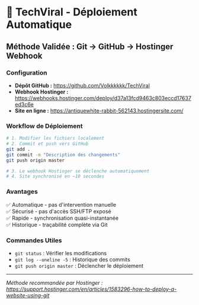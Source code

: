 # 🚀 TechViral - Déploiement Automatique

## Méthode Validée : Git → GitHub → Hostinger Webhook

### Configuration
- **Dépôt GitHub :** https://github.com/Volkkkkkk/TechViral
- **Webhook Hostinger :** https://webhooks.hostinger.com/deploy/d37a13fcd9463c803eccd17637ed3c6e
- **Site en ligne :** https://antiquewhite-rabbit-562143.hostingersite.com/

### Workflow de Déploiement
```bash
# 1. Modifier les fichiers localement
# 2. Commit et push vers GitHub
git add .
git commit -m "Description des changements"
git push origin master

# 3. Le webhook Hostinger se déclenche automatiquement
# 4. Site synchronisé en ~10 secondes
```

### Avantages
✅ Automatique - pas d'intervention manuelle  
✅ Sécurisé - pas d'accès SSH/FTP exposé  
✅ Rapide - synchronisation quasi-instantanée  
✅ Historique - traçabilité complète via Git  

### Commandes Utiles
- `git status` : Vérifier les modifications
- `git log --oneline -5` : Historique des commits
- `git push origin master` : Déclencher le déploiement

---
*Méthode recommandée par Hostinger : https://support.hostinger.com/en/articles/1583296-how-to-deploy-a-website-using-git*